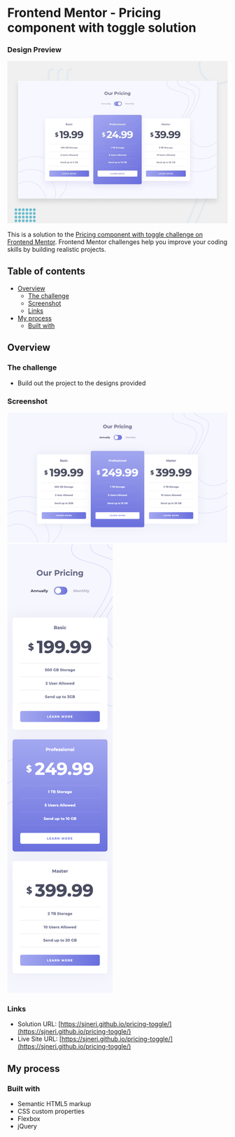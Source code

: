 # Frontend Mentor - Pricing component with toggle solution

### Design Preview
![Design preview for the Pricing component with toggle coding challenge](./design/desktop-preview.jpg)

This is a solution to the [Pricing component with toggle challenge on Frontend Mentor](https://www.frontendmentor.io/challenges/pricing-component-with-toggle-8vPwRMIC). Frontend Mentor challenges help you improve your coding skills by building realistic projects. 

## Table of contents

- [Overview](#overview)
  - [The challenge](#the-challenge)
  - [Screenshot](#screenshot)
  - [Links](#links)
- [My process](#my-process)
  - [Built with](#built-with)

## Overview

### The challenge

- Build out the project to the designs provided

### Screenshot

![Pricing Toggle -- Dekstop](./screenshot/pricing__toggle--desktop.png)
![Pricing Toggle -- Mobile](./screenshot/pricing__toggle--mobile.png)

### Links

- Solution URL: [https://sjneri.github.io/pricing-toggle/](https://sjneri.github.io/pricing-toggle/)
- Live Site URL: [https://sjneri.github.io/pricing-toggle/](https://sjneri.github.io/pricing-toggle/)

## My process

### Built with

- Semantic HTML5 markup
- CSS custom properties
- Flexbox
- jQuery
